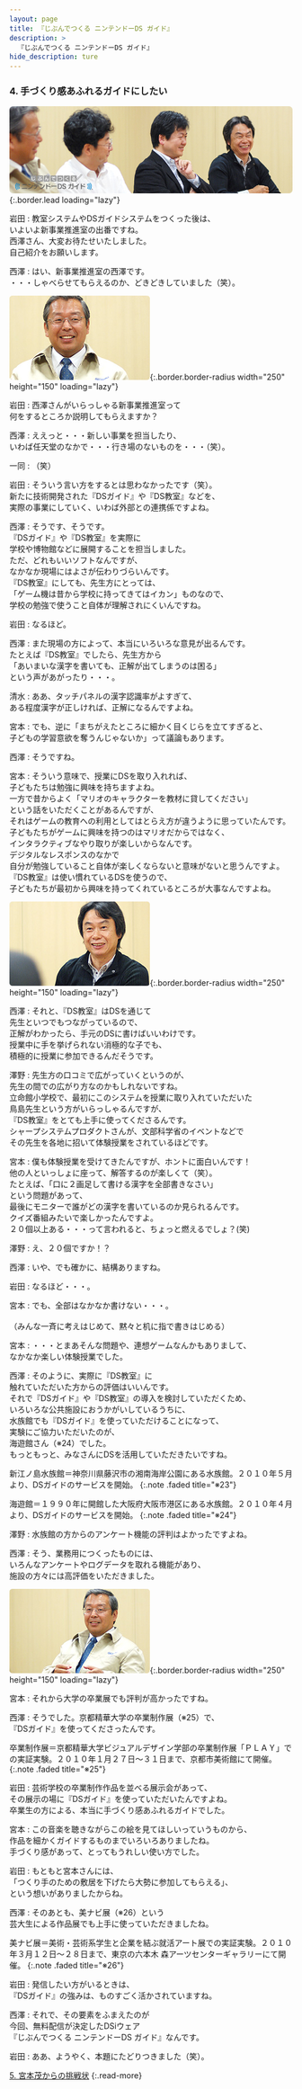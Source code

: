 ```yaml
---
layout: page
title: 『じぶんでつくる ニンテンドーDS ガイド』
description: >
  『じぶんでつくる ニンテンドーDS ガイド』
hide_description: ture
---
```


### 4. 手づくり感あふれるガイドにしたい

![](/interviews/jp/nds/kg3j/vol1/img/mainvisual4.jpg){:.border.lead loading="lazy"}

岩田
: 教室システムやDSガイドシステムをつくった後は、<br>いよいよ新事業推進室の出番ですね。<br>西澤さん、大変お待たせいたしました。<br>自己紹介をお願いします。

西澤
: はい、新事業推進室の西澤です。<br>・・・しゃべらせてもらえるのか、どきどきしていました（笑）。

![](/interviews/jp/nds/kg3j/vol1/img/photo9.jpg){:.border.border-radius width="250" height="150" loading="lazy"}

岩田
: 西澤さんがいらっしゃる新事業推進室って<br>何をするところか説明してもらえますか？

西澤
: ええっと・・・新しい事業を担当したり、<br>いわば任天堂のなかで・・・行き場のないものを・・・（笑）。

一同
: （笑）

岩田
: そういう言い方をするとは思わなかったです（笑）。<br>新たに技術開発された『DSガイド』や『DS教室』などを、<br>実際の事業にしていく、いわば外部との連携係ですよね。

西澤
: そうです、そうです。<br>『DSガイド』や『DS教室』を実際に<br>学校や博物館などに展開することを担当しました。<br>ただ、どれもいいソフトなんですが、<br>なかなか現場にはよさが伝わりづらいんです。<br>『DS教室』にしても、先生方にとっては、<br>「ゲーム機は昔から学校に持ってきてはイカン」ものなので、<br>学校の勉強で使うこと自体が理解されにくいんですね。

岩田
: なるほど。

西澤
: また現場の方によって、本当にいろいろな意見が出るんです。<br>たとえば『DS教室』でしたら、先生方から<br>「あいまいな漢字を書いても、正解が出てしまうのは困る」<br>という声があがったり・・・。

清水
: ああ、タッチパネルの漢字認識率がよすぎて、<br>ある程度漢字が正しければ、正解になるんですよね。

宮本
: でも、逆に「まちがえたところに細かく目くじらを立てすぎると、<br>子どもの学習意欲を奪うんじゃないか」って議論もあります。

西澤
: そうですね。

宮本
: そういう意味で、授業にDSを取り入れれば、<br>子どもたちは勉強に興味を持ちますよね。<br>一方で昔からよく「マリオのキャラクターを教材に貸してください」<br>という話をいただくことがあるんですが、<br>それはゲームの教育への利用としてはとらえ方が違うように思っていたんです。<br>子どもたちがゲームに興味を持つのはマリオだからではなく、<br>インタラクティブなやり取りが楽しいからなんです。<br>デジタルなレスポンスのなかで<br>自分が勉強していること自体が楽しくならないと意味がないと思うんですよ。<br>『DS教室』は使い慣れているDSを使うので、<br>子どもたちが最初から興味を持ってくれているところが大事なんですよね。

![](/interviews/jp/nds/kg3j/vol1/img/photo10.jpg){:.border.border-radius width="250" height="150" loading="lazy"}

西澤
: それと、『DS教室』はDSを通じて<br>先生といつでもつながっているので、<br>正解がわかったら、手元のDSに書けばいいわけです。<br>授業中に手を挙げられない消極的な子でも、<br>積極的に授業に参加できるんだそうです。

澤野
: 先生方の口コミで広がっていくというのが、<br>先生の間での広がり方なのかもしれないですね。<br>立命館小学校で、最初にこのシステムを授業に取り入れていただいた<br>鳥島先生という方がいらっしゃるんですが、<br>『DS教室』をとても上手に使ってくださるんです。<br>シャープシステムプロダクトさんが、文部科学省のイベントなどで<br>その先生を各地に招いて体験授業をされているほどです。

宮本
: 僕も体験授業を受けてきたんですが、ホントに面白いんです！<br>他の人といっしょに座って、解答するのが楽しくて（笑）。<br>たとえば、「口に２画足して書ける漢字を全部書きなさい」<br>という問題があって、<br>最後にモニターで誰がどの漢字を書いているのか見られるんです。<br>クイズ番組みたいで楽しかったんですよ。<br>２０個以上ある・・・って言われると、ちょっと燃えるでしょ？(笑)

澤野
: え、２０個ですか！？

西澤
: いや、でも確かに、結構ありますね。

岩田
: なるほど・・・。

宮本
: でも、全部はなかなか書けない・・・。<br>&nbsp;<br>（みんな一斉に考えはじめて、黙々と机に指で書きはじめる）

宮本
: ・・・とまあそんな問題や、連想ゲームなんかもありまして、<br>なかなか楽しい体験授業でした。

西澤
: そのように、実際に『DS教室』に<br>触れていただいた方からの評価はいいんです。<br>それで『DSガイド』や『DS教室』の導入を検討していただくため、<br>いろいろな公共施設におうかがいしているうちに、<br>水族館でも『DSガイド』を使っていただけることになって、<br>実験にご協力いただいたのが、<br>海遊館さん（※24）でした。<br>もっともっと、みなさんにDSを活用していただきたいですね。

新江ノ島水族館＝神奈川県藤沢市の湘南海岸公園にある水族館。２０１０年５月より、DSガイドのサービスを開始。
{:.note .faded title="※23"}

海遊館＝１９９０年に開館した大阪府大阪市港区にある水族館。２０１０年４月より、DSガイドのサービスを開始。
{:.note .faded title="※24"}

澤野
: 水族館の方からのアンケート機能の評判はよかったですよね。

西澤
: そう、業務用につくったものには、<br>いろんなアンケートやログデータを取れる機能があり、<br>施設の方々には高評価をいただきました。

![](/interviews/jp/nds/kg3j/vol1/img/photo11.jpg){:.border.border-radius width="250" height="150" loading="lazy"}

宮本
: それから大学の卒業展でも評判が高かったですね。

西澤
: そうでした。京都精華大学の卒業制作展（※25）で、<br>『DSガイド』を使ってくださったんです。

卒業制作展＝京都精華大学ビジュアルデザイン学部の卒業制作展「ＰＬＡＹ」での実証実験。２０１０年１月２７日〜３１日まで、京都市美術館にて開催。
{:.note .faded title="※25"}

岩田
: 芸術学校の卒業制作作品を並べる展示会があって、<br>その展示の場に『DSガイド』を使っていただいたんですよね。<br>卒業生の方による、本当に手づくり感あふれるガイドでした。

宮本
: この音楽を聴きながらこの絵を見てほしいっていうものから、<br>作品を細かくガイドするものまでいろいろありましたね。<br>手づくり感があって、とってもうれしい使い方でした。

岩田
: もともと宮本さんには、<br>「つくり手のための敷居を下げたら大勢に参加してもらえる」、<br>という想いがありましたからね。

西澤
: そのあとも、美ナビ展（※26）という<br>芸大生による作品展でも上手に使っていただきましたね。

美ナビ展＝美術・芸術系学生と企業を結ぶ就活アート展での実証実験。２０１０年３月１２日〜２８日まで、東京の六本木 森アーツセンターギャラリーにて開催。
{:.note .faded title="※26"}

岩田
: 発信したい方がいるときは、<br>『DSガイド』の強みは、ものすごく活かされていますね。

西澤
: それで、その要素をふまえたのが<br>今回、無料配信が決定したDSiウェア<br>『じぶんでつくる ニンテンドーDS ガイド』なんです。

岩田
: ああ、ようやく、本題にたどりつきました（笑）。

[5. 宮本茂からの挑戦状](5.md)
{:.read-more}


